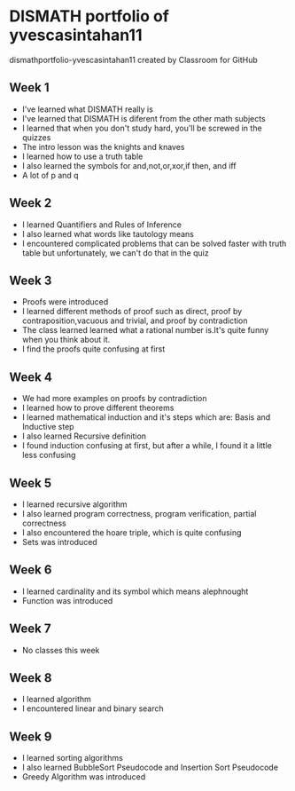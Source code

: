 # DISMATH portfolio of yvescasintahan11
dismathportfolio-yvescasintahan11 created by Classroom for GitHub

## Week 1
- I've learned what DISMATH really is
- I've learned that DISMATH is diferent from the other math subjects
- I learned that when you don't study hard, you'll be screwed in the quizzes
- The intro lesson was the knights and knaves
- I learned how to use a truth table
- I also learned the symbols for and,not,or,xor,if then, and iff
- A lot of p and q

## Week 2
- I learned Quantifiers and Rules of Inference
- I also learned what words like tautology means
- I encountered complicated problems that can be solved faster with truth table but unfortunately, we can't do that in the quiz

## Week 3
- Proofs were introduced
- I learned different methods of proof such as direct, proof by contraposition,vacuous and trivial, and proof by contradiction
- The class learned learned what a rational number is.It's quite funny when you think about it.
- I find the proofs quite confusing at first

## Week 4
- We had more examples on proofs by contradiction
- I learned how to prove different theorems
- I learned mathematical induction and it's steps which are: Basis and Inductive step
- I also learned Recursive definition
- I found induction confusing at first, but after a while, I found it a little less confusing

## Week 5
- I learned recursive algorithm
- I also learned program correctness, program verification, partial correctness
- I also encountered the hoare triple, which is quite confusing
- Sets was introduced

## Week 6
- I learned cardinality and its symbol which means alephnought
- Function was introduced

## Week 7
- No classes this week

## Week 8
- I learned algorithm
- I encountered linear and binary search

## Week 9
- I learned sorting algorithms
- I also learned BubbleSort Pseudocode and Insertion Sort Pseudocode
- Greedy Algorithm was introduced
